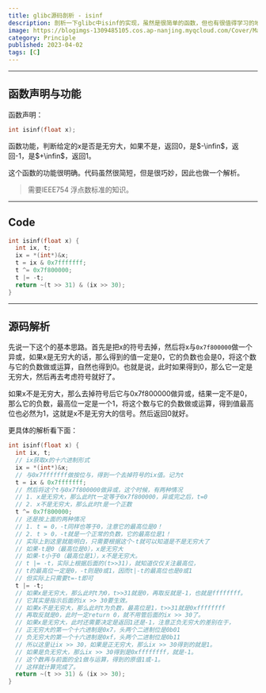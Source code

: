 ```yaml
---
title: glibc源码剖析 - isinf
description: 剖析一下glibc中isinf的实现，虽然是很简单的函数，但也有很值得学习的地方
image: https://blogimgs-1309485105.cos.ap-nanjing.myqcloud.com/Cover/Math/1.jpg
category: Principle
published: 2023-04-02
tags: [C]
---
```


-----

## 函数声明与功能

函数声明：

```cpp
int isinf(float x);
```

函数功能，判断给定的$x$是否是无穷大，如果不是，返回0，是$-\infin$，返回-1，是$+\infin$，返回1。

这个函数的功能很明确。代码虽然很简短，但是很巧妙，因此也做一个解析。

> 需要IEEE754 浮点数标准的知识。

---

## Code

```cpp
int isinf(float x) {
  int ix, t;
  ix = *(int*)&x;
  t = ix & 0x7fffffff;
  t ^= 0x7f800000;
  t |= -t;
  return ~(t >> 31) & (ix >> 30);
}
```

---

## 源码解析

先说一下这个的基本思路。首先是把x的符号去掉，然后将x与`0x7f800000`​做一个异或，如果x是无穷大的话，那么得到的值一定是0，它的负数也会是0，将这个数与它的负数做或运算，自然也得到0。也就是说，此时如果得到0，那么它一定是无穷大，然后再去考虑符号就好了。

如果x不是无穷大，那么去掉符号后它与0x7f800000做异或，结果一定不是0，那么它的负数，最高位一定是一个1，将这个数与它的负数做或运算，得到值最高位也必然为1，这就是x不是无穷大的信号。然后返回0就好。

更具体的解析看下面：

```cpp
int isinf(float x) {
  int ix, t;
  // ix获取x的十六进制形式
  ix = *(int*)&x;
  // 与0x7fffffff做按位与，得到一个去掉符号的ix值。记为t
  t = ix & 0x7fffffff;
  // 然后将这个t与0x7f800000做异或，这个时候，有两种情况
  // 1. x是无穷大，那么此时t一定等于0x7f800000，异或完之后，t=0
  // 2. x不是无穷大，那么此时t是一个正数
  t ^= 0x7f800000;
  // 还是按上面的两种情况
  // 1. t = 0，-t同样也等于0，注意它的最高位是0！
  // 2. t > 0，-t就是一个正常的负数，它的最高位是1！
  // 实际上到这里就能明白，只需要根据这个-t就可以知道是不是无穷大了
  // 如果-t是0（最高位是0），x是无穷大
  // 如果-t小于0（最高位是1），x不是无穷大。
  // t |= -t，实际上根据后面的(t>>31)，就知道仅仅关注最高位，
  // t的最高位一定是0，-t则是0或1，因而t|-t的最高位也是0或1
  // 但实际上只需要t=-t即可
  t |= -t;
  // 如果x是无穷大，那么此时t为0，t>>31就是0，再取反就是-1，也就是ffffffff。
  // 它其实是指示后面的ix >> 30要生效。
  // 如果x不是无穷大，那么此时t为负数，最高位是1，t>>31就是0xffffffff
  // 再取反就是0，此时一定return 0，就不用管后面的ix >> 30了。
  // 如果x是无穷大，此时还需要决定是返回1还是-1，注意正负无穷大的差别在于，
  // 正无穷大的第一个十六进制是0x7，头两个二进制位是0b01
  // 负无穷大的第一个十六进制是0xf，头两个二进制位是0b11
  // 所以这里让ix >> 30，如果是正无穷大，那么ix >> 30得到的就是1。
  // 如果是负无穷大，那么ix >> 30得到是0xffffffff，就是-1。
  // 这个数再与前面的全1做与运算，得到的原值1或-1。
  // 这样就计算完成了。
  return ~(t >> 31) & (ix >> 30);
}
```
